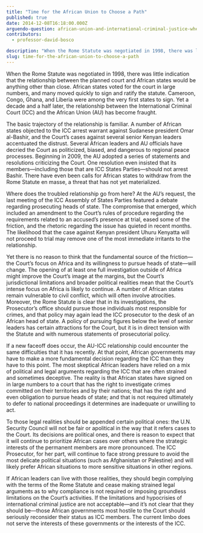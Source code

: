 ```yaml
---
title: "Time for the African Union to Choose a Path"
published: true
date: 2014-12-08T16:18:00.000Z
arguendo-question: african-union-and-international-criminal-justice-where-does-it-go-from-here
contributors:
  - professor-david-bosco

description: "When the Rome Statute was negotiated in 1998, there was little indication that the relationship between the planned court and African states would be anything other than close."
slug: time-for-the-african-union-to-choose-a-path
---
```


When the Rome Statute was negotiated in 1998, there was little indication that the relationship between the planned court and African states would be anything other than close. African states voted for the court in large numbers, and many moved quickly to sign and ratify the statute. Cameroon, Congo, Ghana, and Liberia were among the very first states to sign. Yet a decade and a half later, the relationship between the International Criminal Court (ICC) and the African Union (AU) has become fraught.

The basic trajectory of the relationship is familiar. A number of African states objected to the ICC arrest warrant against Sudanese president Omar al-Bashir, and the Court’s cases against several senior Kenyan leaders accentuated the distrust. Several African leaders and AU officials have decried the Court as politicized, biased, and dangerous to regional peace processes. Beginning in 2009, the AU adopted a series of statements and resolutions criticizing the Court. One resolution even insisted that its members—including those that are ICC States Parties—should not arrest Bashir. There have even been calls for African states to withdraw from the Rome Statute en masse, a threat that has not yet materialized.

Where does the troubled relationship go from here? At the AU’s request, the last meeting of the ICC Assembly of States Parties featured a debate regarding prosecuting heads of state. The compromise that emerged, which included an amendment to the Court’s rules of procedure regarding the requirements related to an accused’s presence at trial, eased some of the friction, and the rhetoric regarding the issue has quieted in recent months. The likelihood that the case against Kenyan president Uhuru Kenyatta will not proceed to trial may remove one of the most immediate irritants to the relationship.

Yet there is no reason to think that the fundamental source of the friction—the Court’s focus on Africa and its willingness to pursue heads of state—will change. The opening of at least one full investigation outside of Africa might improve the Court’s image at the margins, but the Court’s jurisdictional limitations and broader political realities mean that the Court’s intense focus on Africa is likely to continue. A number of African states remain vulnerable to civil conflict, which will often involve atrocities. Moreover, the Rome Statute is clear that in its investigations, the Prosecutor’s office should pursue those individuals most responsible for crimes, and that policy may again lead the ICC prosecutor to the desk of an African head of state. A policy of pursuing figures below the level of senior leaders has certain attractions for the Court, but it is in direct tension with the Statute and with numerous statements of prosecutorial policy.

If a new faceoff does occur, the AU-ICC relationship could encounter the same difficulties that it has recently. At that point, African governments may have to make a more fundamental decision regarding the ICC than they have to this point. The most skeptical African leaders have relied on a mix of political and legal arguments regarding the ICC that are often strained and sometimes deceptive. The reality is that African states have signed on in large numbers to a court that has the right to investigate crimes committed on their territories and by their nations; that has the right and even obligation to pursue heads of state; and that is not required ultimately to defer to national proceedings it determines are inadequate or unwilling to act.

To those legal realities should be appended certain political ones: the U.N. Security Council will not be fair or apolitical in the way that it refers cases to the Court. Its decisions are political ones, and there is reason to expect that it will continue to prioritize African cases over others where the strategic interests of the permanent members are more pronounced. The ICC Prosecutor, for her part, will continue to face strong pressure to avoid the most delicate political situations (such as Afghanistan or Palestine) and will likely prefer African situations to more sensitive situations in other regions.

If African leaders can live with those realities, they should begin complying with the terms of the Rome Statute and cease making strained legal arguments as to why compliance is not required or imposing groundless limitations on the Court’s activities. If the limitations and hypocrisies of international criminal justice are not acceptable—and it’s not clear that they should be—those African governments most hostile to the Court should seriously reconsider their status as ICC members. The current limbo does not serve the interests of these governments or the interests of the ICC.

